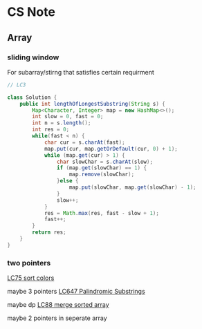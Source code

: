 # CS Note

## Array
### sliding window
For subarray/stirng that satisfies certain requirment

```java
// LC3

class Solution {
    public int lengthOfLongestSubstring(String s) {
        Map<Character, Integer> map = new HashMap<>();
        int slow = 0, fast = 0;
        int n = s.length();
        int res = 0;
        while(fast < n) {
            char cur = s.charAt(fast);
            map.put(cur, map.getOrDefault(cur, 0) + 1);
            while (map.get(cur) > 1) {
                char slowChar = s.charAt(slow);
                if (map.get(slowChar) == 1) {
                    map.remove(slowChar);
                }else {
                    map.put(slowChar, map.get(slowChar) - 1);
                }
                slow++;
            }
            res = Math.max(res, fast - slow + 1);
            fast++;
        }
        return res;
    }
}
```

### two pointers
[LC75 sort colors](https://leetcode.com/problems/sort-colors/)

maybe 3 pointers
[LC647 Palindromic Substrings](https://leetcode.com/problems/palindromic-substrings/)

maybe dp
[LC88 merge sorted array](https://leetcode.com/problems/merge-sorted-array/)

maybe 2 pointers in seperate array
